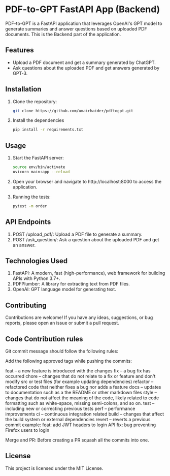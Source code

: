 # PDF-to-GPT FastAPI App (Backend)

PDF-to-GPT is a FastAPI application that leverages OpenAI's GPT model to generate summaries and answer questions based on uploaded PDF documents. This is the Backend part of the application.

## Features

- Upload a PDF document and get a summary generated by ChatGPT.
- Ask questions about the uploaded PDF and get answers generated by GPT-3.

## Installation

1. Clone the repository:

   ```bash
   git clone https://github.com/umairhaider/pdftogpt.git
   
2. Install the dependencies

   ```bash
   pip install -r requirements.txt

## Usage

1. Start the FastAPI server:

   ```bash
   source env/bin/activate
   uvicorn main:app --reload

2. Open your browser and navigate to http://localhost:8000 to access the application.

1. Running the tests:

   ```bash
   pytest -m order

## API Endpoints

1. POST /upload_pdf/: Upload a PDF file to generate a summary.
3. POST /ask_question/: Ask a question about the uploaded PDF and get an answer.

## Technologies Used

1. FastAPI: A modern, fast (high-performance), web framework for building APIs with Python 3.7+.
2. PDFPlumber: A library for extracting text from PDF files.
3. OpenAI: GPT language model for generating text.

## Contributing

Contributions are welcome! If you have any ideas, suggestions, or bug reports, please open an issue or submit a pull request.

## Code Contribution rules

Git commit message should follow the following rules:

Add the following approved tags while pushing the commits:

feat – a new feature is introduced with the changes
fix – a bug fix has occurred
chore – changes that do not relate to a fix or feature and don't modify src or test files (for example updating dependencies)
refactor – refactored code that neither fixes a bug nor adds a feature
docs – updates to documentation such as a the README or other markdown files
style – changes that do not affect the meaning of the code, likely related to code formatting such as white-space, missing semi-colons, and so on.
test – including new or correcting previous tests
perf – performance improvements
ci – continuous integration related
build – changes that affect the build system or external dependencies
revert – reverts a previous commit
example: feat: add JWT headers to login API fix: bug preventing Firefox users to login

Merge and PR: Before creating a PR squash all the commits into one.

## License

This project is licensed under the MIT License.


